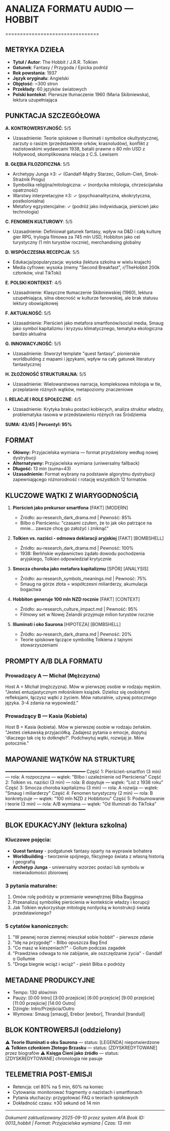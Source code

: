 # ANALIZA FORMATU AUDIO — HOBBIT
================================

## METRYKA DZIEŁA

- **Tytuł / Autor**: The Hobbit / J.R.R. Tolkien
- **Gatunek**: Fantasy / Przygoda / Epicka podróż
- **Rok powstania**: 1937
- **Język oryginału**: Angielski
- **Objętość**: ~300 stron
- **Przekłady**: 60 języków światowych
- **Polski kontekst**: Pierwsze tłumaczenie 1960 (Maria Skibniewska), lektura uzupełniająca

## PUNKTACJA SZCZEGÓŁOWA

**A. KONTROWERSYJNOŚĆ**: 5/5
- Uzasadnienie: Teorie spiskowe o Illuminati i symbolice okultystycznej, zarzuty o rasizm (przedstawienie orków, krasnoludów), konflikt z nazistowskimi wydawcami 1938, batalii prawne o 80 mln USD z Hollywood, skomplikowana relacja z C.S. Lewisem

**B. GŁĘBIA FILOZOFICZNA**: 5/5  
- Archetypy Junga ≥3: ✓ (Gandalf-Mądry Starzec, Gollum-Cień, Smok-Strażnik Progu)
- Symbolika religijna/mitologiczna: ✓ (nordycka mitologia, chrześcijańska opatrzność)
- Warstwy interpretacyjne ≥3: ✓ (psychoanalityczna, ekokrytyczna, postkolonialna)
- Metafory egzystencjalne: ✓ (podróż jako indywiduacja, pierścień jako technologia)

**C. FENOMEN KULTUROWY**: 5/5
- Uzasadnienie: Definiował gatunek fantasy, wpływ na D&D i całą kulturę gier RPG, trylogia filmowa za 745 mln USD, Hobbiton jako cel turystyczny (1 mln turystów rocznie), merchandising globalny

**D. WSPÓŁCZESNA RECEPCJA**: 5/5
- Edukacja/popularyzacja: wysoka (lektura szkolna w wielu krajach)
- Media cyfrowe: wysoka (memy "Second Breakfast", r/TheHobbit 200k członków, viral TikToki)

**E. POLSKI KONTEKST**: 4/5
- Uzasadnienie: Klasyczne tłumaczenie Skibniewskiej (1960), lektura uzupełniająca, silna obecność w kulturze fanowskiej, ale brak statusu lektury obowiązkowej

**F. AKTUALNOŚĆ**: 5/5
- Uzasadnienie: Pierścień jako metafora smartfonów/social media, Smaug jako symbol kapitalizmu i kryzysu klimatycznego, tematyka ekologiczna bardzo aktualna

**G. INNOWACYJNOŚĆ**: 5/5
- Uzasadnienie: Stworzył template "quest fantasy", pionierskie worldbuilding z mapami i językami, wpływ na cały gatunek literatury fantastycznej

**H. ZŁOŻONOŚĆ STRUKTURALNA**: 5/5
- Uzasadnienie: Wielowarstwowa narracja, kompleksowa mitologia w tle, przeplatanie różnych wątków, metapoziomy znaczeniowe

**I. RELACJE I ROLE SPOŁECZNE**: 4/5
- Uzasadnienie: Krytyka braku postaci kobiecych, analiza struktur władzy, problematyka rasowa w przedstawieniu różnych ras Śródziemia

**SUMA: 43/45 | Percentyl: 95%**

## FORMAT

- **Główny:** Przyjacielska wymiana — format przydzielony według nowej dystrybucji
- **Alternatywny:** Przyjacielska wymiana (uniwersalny fallback)
- **Długość:** 13 min (suma=43)
- **Uzasadnienie:** Format wybrany na podstawie algorytmu dystrybucji zapewniającego różnorodność i rotację wszystkich 12 formatów.

## KLUCZOWE WĄTKI Z WIARYGODNOŚCIĄ

1. **Pierścień jako prekursor smartfona** [FAKT] [MODERN]
   - Źródło: au-research_dark_drama.md | Pewność: 85%
   - Bilbo o Pierścieniu: "czasami czułem, że to jak oko patrzące na mnie... zawsze chcę go założyć i zniknąć"

2. **Tolkien vs. naziści - odmowa deklaracji aryjskiej** [FAKT] [BOMBSHELL]
   - Źródło: au-research_dark_drama.md | Pewność: 100%
   - 1938: Berlińskie wydawnictwo żądało dowodu pochodzenia aryjskiego, Tolkien odpowiedział krytycznie

3. **Smocza choroba jako metafora kapitalizmu** [SPÓR] [ANALYSIS]
   - Źródło: au-research_symbols_meanings.md | Pewność: 75%
   - Smaug na górze złota = współczesni miliarderzy, akumulacja bogactwa

4. **Hobbiton generuje 100 mln NZD rocznie** [FAKT] [CONTEXT]
   - Źródło: au-research_culture_impact.md | Pewność: 95%
   - Filmowy set w Nowej Zelandii przyjmuje milion turystów rocznie

5. **Illuminati i oko Saurona** [HIPOTEZA] [BOMBSHELL]
   - Źródło: au-research_dark_drama.md | Pewność: 20%
   - Teorie spiskowe łączące symbolikę Tolkiena z tajnymi stowarzyszeniami

## PROMPTY A/B DLA FORMATU

### Prowadzący A — Michał (Mężczyzna)
Host A = Michał (mężczyzna). Mów w pierwszej osobie w rodzaju męskim.
"Jesteś entuzjastycznym miłośnikiem książek. Dzielisz się osobistymi refleksjami, łączysz wątki z życiem. Mów naturalnie, używaj potocznego języka. 3-4 zdania na wypowiedź."

### Prowadzący B — Kasia (Kobieta)
Host B = Kasia (kobieta). Mów w pierwszej osobie w rodzaju żeńskim.
"Jesteś ciekawską przyjaciółką. Zadajesz pytania o emocje, dopytuj 'dlaczego tak cię to dotknęło?'. Podchwytuj wątki, rozwijaj je. Mów potocznie."

## MAPOWANIE WĄTKÓW NA STRUKTURĘ
━━━━━━━━━━━━━━━━━━━━━━━━━━━━━━
Część 1: Pierścień-smartfon (3 min) — rola: A rozpoczyna — wątek: "Bilbo i uzależnienie od Pierścienia"
Część 2: Tolkien vs. naziści (3 min) — rola: B dopytuje — wątek: "List z 1938 roku"
Część 3: Smocza choroba kapitalizmu (3 min) — rola: A rozwija — wątek: "Smaug i miliarderzy"
Część 4: Fenomen turystyczny (2 min) — rola: B konkretyzuje — wątek: "100 mln NZD z Hobbitonu"
Część 5: Podsumowanie i teorie (3 min) — rola: A/B wymiana — wątek: "Od Illuminati do TikToka"
━━━━━━━━━━━━━━━━━━━━━━━━━━━━━━

## BLOK EDUKACYJNY (lektura szkolna)

### Kluczowe pojęcia:
- **Quest fantasy** - podgatunek fantasy oparty na wyprawie bohatera
- **Worldbuilding** - tworzenie spójnego, fikcyjnego świata z własną historią i geografią
- **Archetyp Junga** - uniwersalny wzorzec postaci lub symbolu w nieświadomości zbiorowej

### 3 pytania maturalne:
1. Omów rolę podróży w przemianie wewnętrznej Bilba Bagginsa
2. Przeanalizuj symbolikę pierścienia w kontekście władzy i korupcji
3. Jak Tolkien wykorzystuje mitologię nordycką w konstrukcji świata przedstawionego?

### 5 cytatów kanonicznych:
1. "W pewnej norze ziemnej mieszkał sobie hobbit" - pierwsze zdanie
2. "Idę na przygodę!" - Bilbo opuszcza Bag End
3. "Co masz w kieszeniach?" - Gollum podczas zagadek
4. "Prawdziwa odwaga to nie zabijanie, ale oszczędzanie życia" - Gandalf o Gollumie
5. "Droga biegnie wciąż i wciąż" - pieśń Bilba o podróży

## METADANE PRODUKCYJNE

- Tempo: 130 słów/min
- Pauzy: [0:00 Intro] [3:00 przejście] [6:00 przejście] [9:00 przejście] [11:00 przejście] [14:00 Outro]
- Dżingle: Intro/Przejścia/Outro
- Wymowa: Smaug [smaug], Erebor [erebor], Thranduil [tranduil]

## BLOK KONTROWERSJI (oddzielony)

⚠️ **Teorie Illuminati o oku Saurona** — status: [LEGENDA] niepotwierdzone
⚠️ **Tolkien członkiem Złotego Brzasku** — status: [ZDYSKREDYTOWANE] przez biografów
⚠️ **Księga Cieni jako źródło** — status: [ZDYSKREDYTOWANE] chronologia nie pasuje

## TELEMETRIA POST-EMISJI

- Retencja: cel 80% na 5 min, 60% na koniec
- Cytowania: monitorować fragmenty o nazistach i smartfonach
- Pytania słuchaczy: przygotować FAQ o teoriach spiskowych
- Dokładność czasu: ±30 sekund od 14 min

---
*Dokument zaktualizowany 2025-09-10 przez system AFA*
*Book ID: 0013_hobbit | Format: Przyjacielska wymiana | Czas: 13 min*